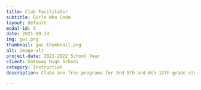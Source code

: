 ```yaml
---
title: Club Facilitator
subtitle: Girls Who Code
layout: default
modal-id: 5
date: 2021-09-14
img: gwc.png
thumbnail: gwc-thumbnail.png
alt: image-alt
project-date: 2021-2022 School Year
client: Gateway High School
category: Instruction
description: Clubs are free programs for 3rd-5th and 6th-12th grade students to join a sisterhood of supportive peers and role models using computer science to change the world. Clubs are completely free and offer fun activities through a flexible curriculum that adapts to a club's unique needs. Club members build coding skills and community as they complete coding projects.	

---
```

